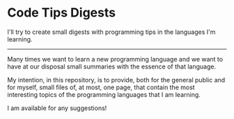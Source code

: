 # Code Tips Digests
I'll try to create small digests with programming tips in the languages I'm learning.
<hr>
Many times we want to learn a new programming language and we want to have at our disposal small summaries with the essence of that language.

My intention, in this repository, is to provide, both for the general public and for myself, small files of, at most, one page, that contain the most interesting topics of the programming languages that I am learning.

I am available for any suggestions!
